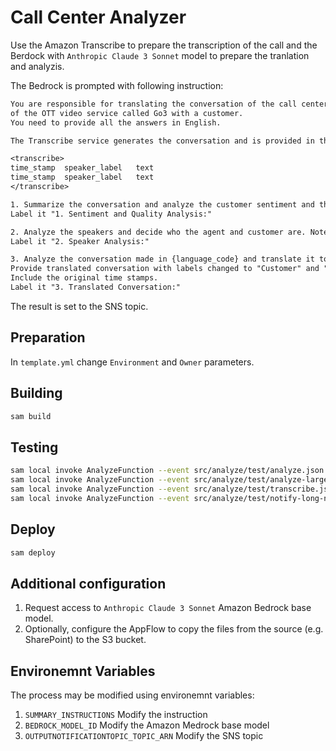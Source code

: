 # Call Center Analyzer

Use the Amazon Transcribe to prepare the transcription of the call and the Berdock with `Anthropic Claude 3 Sonnet` model to prepare the tranlation and analyzis.

The Bedrock is prompted with following instruction:

```txt
You are responsible for translating the conversation of the call center agent
of the OTT video service called Go3 with a customer.
You need to provide all the answers in English.

The Transcribe service generates the conversation and is provided in the following format:

<transcribe>
time_stamp  speaker_label   text
time_stamp  speaker_label   text
</transcribe>

1. Summarize the conversation and analyze the customer sentiment and the agent quality. Provide the summary and analyses in English.
Label it "1. Sentiment and Quality Analysis:"

2. Analyze the speakers and decide who the agent and customer are. Note that there may be more than one customer speaking.
Label it "2. Speaker Analysis:"

3. Analyze the conversation made in {language_code} and translate it to English so it makes sense.
Provide translated conversation with labels changed to "Customer" and "Agent."
Include the original time stamps.
Label it "3. Translated Conversation:"
```

The result is set to the SNS topic.

## Preparation

In `template.yml` change `Environment` and `Owner` parameters.

## Building

```sh
sam build
```

## Testing

``` sh
sam local invoke AnalyzeFunction --event src/analyze/test/analyze.json
sam local invoke AnalyzeFunction --event src/analyze/test/analyze-large.json
sam local invoke AnalyzeFunction --event src/analyze/test/transcribe.json
sam local invoke AnalyzeFunction --event src/analyze/test/notify-long-names.json
```

## Deploy

```sh
sam deploy
```

## Additional configuration

1. Request access to `Anthropic Claude 3 Sonnet` Amazon Bedrock base model.
2. Optionally, configure the AppFlow to copy the files from the source (e.g. SharePoint) to the S3 bucket.

## Environemnt Variables

The process may be modified using environemnt variables:

1. `SUMMARY_INSTRUCTIONS` Modify the instruction
2. `BEDROCK_MODEL_ID` Modify the Amazon Medrock base model
3. `OUTPUTNOTIFICATIONTOPIC_TOPIC_ARN` Modify the SNS topic
